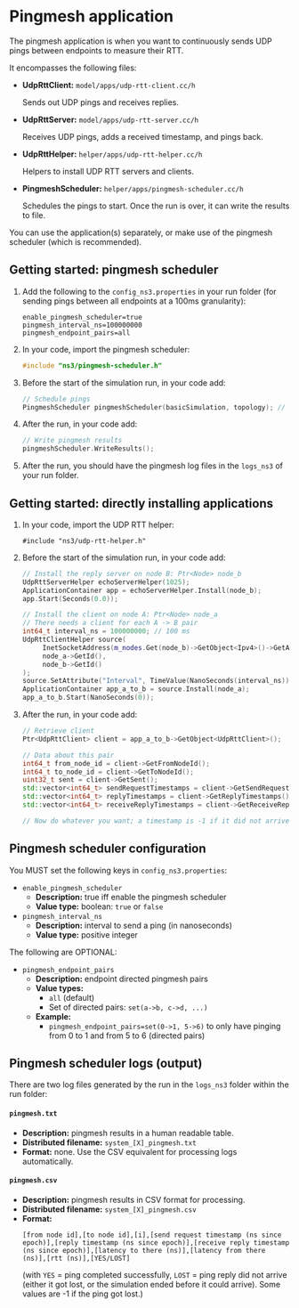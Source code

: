 # Pingmesh application

The pingmesh application is when you want to continuously sends UDP pings between
endpoints to measure their RTT. 

It encompasses the following files:

* **UdpRttClient:** `model/apps/udp-rtt-client.cc/h`

  Sends out UDP pings and receives replies.
  
* **UdpRttServer:** `model/apps/udp-rtt-server.cc/h`

  Receives UDP pings, adds a received timestamp, and pings back.
  
* **UdpRttHelper:** `helper/apps/udp-rtt-helper.cc/h`

  Helpers to install UDP RTT servers and clients.
  
* **PingmeshScheduler:** `helper/apps/pingmesh-scheduler.cc/h`

  Schedules the pings to start. Once the run is over, it can write the results to file.

You can use the application(s) separately, or make use of the pingmesh scheduler
(which is recommended).


## Getting started: pingmesh scheduler

1. Add the following to the `config_ns3.properties` in your run folder
   (for sending pings between all endpoints at a 100ms granularity):

   ```
   enable_pingmesh_scheduler=true
   pingmesh_interval_ns=100000000
   pingmesh_endpoint_pairs=all
   ```

2. In your code, import the pingmesh scheduler:

   ```c++
   #include "ns3/pingmesh-scheduler.h"
   ```

3. Before the start of the simulation run, in your code add:

    ```c++
    // Schedule pings
    PingmeshScheduler pingmeshScheduler(basicSimulation, topology); // Requires enable_pingmesh_scheduler=true
    ```
   
4. After the run, in your code add:

    ```c++
    // Write pingmesh results
    pingmeshScheduler.WriteResults();
    ```

5. After the run, you should have the pingmesh log files in the `logs_ns3`
   of your run folder.


## Getting started: directly installing applications

1. In your code, import the UDP RTT helper:

   ```
   #include "ns3/udp-rtt-helper.h"
   ```
   
2. Before the start of the simulation run, in your code add:

   ```c++
   // Install the reply server on node B: Ptr<Node> node_b
   UdpRttServerHelper echoServerHelper(1025);
   ApplicationContainer app = echoServerHelper.Install(node_b);
   app.Start(Seconds(0.0));
   
   // Install the client on node A: Ptr<Node> node_a
   // There needs a client for each A -> B pair
   int64_t interval_ns = 100000000; // 100 ms
   UdpRttClientHelper source(
        InetSocketAddress(m_nodes.Get(node_b)->GetObject<Ipv4>()->GetAddress(1, 0).GetLocal(), 1025),
        node_a->GetId(),
        node_b->GetId() 
   );
   source.SetAttribute("Interval", TimeValue(NanoSeconds(interval_ns)));
   ApplicationContainer app_a_to_b = source.Install(node_a);
   app_a_to_b.Start(NanoSeconds(0));
   ```

3. After the run, in your code add:

   ```c++
   // Retrieve client
   Ptr<UdpRttClient> client = app_a_to_b->GetObject<UdpRttClient>();

   // Data about this pair
   int64_t from_node_id = client->GetFromNodeId();
   int64_t to_node_id = client->GetToNodeId();
   uint32_t sent = client->GetSent();
   std::vector<int64_t> sendRequestTimestamps = client->GetSendRequestTimestamps();
   std::vector<int64_t> replyTimestamps = client->GetReplyTimestamps();
   std::vector<int64_t> receiveReplyTimestamps = client->GetReceiveReplyTimestamps();
   
   // Now do whatever you want; a timestamp is -1 if it did not arrive (yet)
   ```


## Pingmesh scheduler configuration

You MUST set the following keys in `config_ns3.properties`:

* `enable_pingmesh_scheduler`
  - **Description:** true iff enable the pingmesh scheduler
  - **Value type:** boolean: `true` or `false`
* `pingmesh_interval_ns`
  - **Description:** interval to send a ping (in nanoseconds)
  - **Value type:** positive integer

The following are OPTIONAL:

* `pingmesh_endpoint_pairs`
  - **Description:** endpoint directed pingmesh pairs
  - **Value types:**
    - `all` (default)
    - Set of directed pairs: `set(a->b, c->d, ...)`
  - **Example:**
    - `pingmesh_endpoint_pairs=set(0->1, 5->6)` to only have pinging from 0 to 1 and from 5 to 6 (directed pairs)


## Pingmesh scheduler logs (output)

There are two log files generated by the run in the `logs_ns3` folder within the run folder:

#### `pingmesh.txt`

- **Description:** pingmesh results in a human readable table.
- **Distributed filename:** `system_[X]_pingmesh.txt`
- **Format:** none. Use the CSV equivalent for processing logs automatically.

#### `pingmesh.csv`

- **Description:** pingmesh results in CSV format for processing.
- **Distributed filename:** `system_[X]_pingmesh.csv`
- **Format:** 
  ```
  [from node id],[to node id],[i],[send request timestamp (ns since epoch)],[reply timestamp (ns since epoch)],[receive reply timestamp (ns since epoch)],[latency to there (ns)],[latency from there (ns)],[rtt (ns)],[YES/LOST]
  ```
  (with `YES` = ping completed successfully, `LOST` = ping reply did not arrive (either it got 
  lost, or the simulation ended before it could arrive). Some values are -1 if the ping got lost.)

